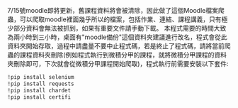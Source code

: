 7/15號moodle即將更新，舊課程資料將會被清除，因此做了這個Moodle檔案爬蟲，可以爬取moodle裡面幾乎所以的檔案，包括作業、連結、課程講義，只有極少部分資料會無法被抓到，如果有重要文件請手動下載。
本程式需要的時間大致為兩小時到三小時，桌面有"moodle備份"這個資料夾建議進行改名，程式會從此資料夾開始存取，過程中請盡量不要中止程式碼，若是終止了程式碼，請將當前爬蟲的課程資料夾刪除(例如程式執行到微積分甲的課程，就將微積分甲課程的資料夾刪除即可，下次就會從微積分甲課程開始爬取)，程式執行前需要安裝以下套件:
```bash
!pip install selenium
!pip install requests
!pip install chardet
!pip install certifi
